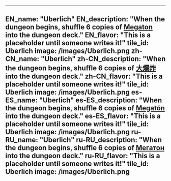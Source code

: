 ---

EN_name: "Uberlich"
EN_description: "When the dungeon begins, shuffle 6 copies of <a href = '../en/abilities#Megaton'>Megaton</a> into the dungeon deck."
EN_flavor: "This is a placeholder until someone writes it!"
tile_id: Uberlich
image: /images/Uberlich.png
zh-CN_name: "Uberlich"
zh-CN_description: "When the dungeon begins, shuffle 6 copies of <a href = '../zh_cn/abilities#Megaton'>大爆炸</a> into the dungeon deck."
zh-CN_flavor: "This is a placeholder until someone writes it!"
tile_id: Uberlich
image: /images/Uberlich.png
es-ES_name: "Uberlich"
es-ES_description: "When the dungeon begins, shuffle 6 copies of <a href = '../es_es/abilities#Megaton'>Megatón</a> into the dungeon deck."
es-ES_flavor: "This is a placeholder until someone writes it!"
tile_id: Uberlich
image: /images/Uberlich.png
ru-RU_name: "Uberlich"
ru-RU_description: "When the dungeon begins, shuffle 6 copies of <a href = '../ru_ru/abilities#Megaton'>Мегатон</a> into the dungeon deck."
ru-RU_flavor: "This is a placeholder until someone writes it!"
tile_id: Uberlich
image: /images/Uberlich.png
---